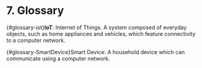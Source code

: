 # 7. Glossary

{#glossary-iot}**IoT**: Internet of Things. A system composed of everyday objects, such as home appliances
and vehicles, which feature connectivity to a computer network.

{#glossary-SmartDevice}Smart Device: A household device which can communicate using a computer network.
